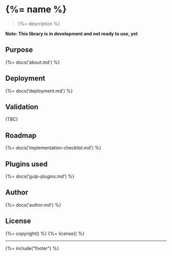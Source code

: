 # {%= name %}

> {%= description %}

**Note: This library is in development and not ready to use, yet**

## Purpose
{%= docs('about.md') %}

## Deployment
{%= docs('deployment.md') %}

## Validation
(TBC)

## Roadmap
{%= docs('implementation-checklist.md') %}

## Plugins used
{%= docs('gulp-plugins.md') %}

## Author
{%= docs('author.md') %}

## License
{%= copyright() %}
{%= license() %}

***

{%= include("footer") %}
